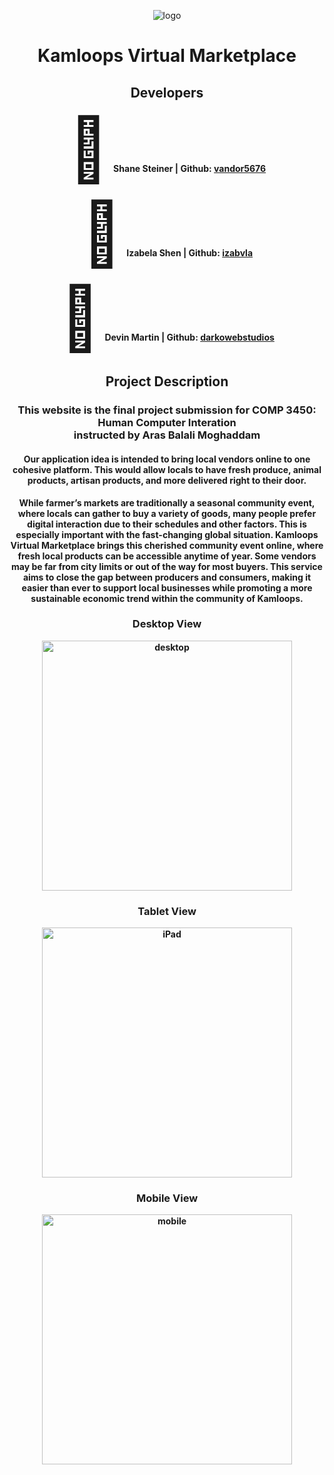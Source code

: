 <p align="center"><img src="https://i.ibb.co/QQbyywJ/logo.png" alt="logo" border="0"></p>

<h1 align="center"><b>Kamloops Virtual Marketplace<b></h1>
    
<h2 align="center"><b>Developers</b></h2>
<p align="center"><span style='font-size:100px;'>&#128019;</span> &nbsp;Shane Steiner | Github: <a href="https://github.com/vandor5676">vandor5676</a></p>
<p align="center"><span style='font-size:100px;'>&#127812;</span> &nbsp;Izabela Shen | Github: <a href="https://github.com/izabvla">izabvla</a></p>
<p align="center"><span style='font-size:100px;'>&#127803;</span> &nbsp;Devin Martin | Github: <a href="https://github.com/darkowebstudios">darkowebstudios</a></p>

<h2 align="center">Project Description</h2>
<h3 align="center">This website is the final project submission for COMP 3450: Human Computer Interation <br> instructed by Aras Balali Moghaddam</h3>
<h4 align="center">Our application idea is intended to bring local vendors online to one cohesive platform.
This would allow locals to have fresh produce, animal products, artisan products, and
more delivered right to their door.
</h4>

<p align="center">While farmer’s markets are traditionally a seasonal community event, where locals can gather to buy a variety of goods, many people prefer digital interaction due to their schedules and other factors. This is especially important with the fast-changing global situation. Kamloops Virtual Marketplace brings this cherished community event online, where fresh local products can be accessible anytime of year. Some vendors may be far from city limits or out of the way for most buyers. This service aims to close the gap between producers and consumers, making it easier than ever to support local businesses while promoting a more sustainable economic trend within the community of Kamloops.
</p>

<h3 align="center"><b>Desktop View</b></h3>
<p align="center"><img src="https://i.ibb.co/Fgc4S7B/desktop.png" alt="desktop" width='400px'></p>
<h3 align="center"><b>Tablet View</b></h3>
<p align="center"><img src="https://i.ibb.co/S54bfZ2/iPad.png" alt="iPad" width='400px'></p>
<h3 align="center"><b>Mobile View</b></h3>
<p align="center"><img src="https://i.ibb.co/58SjrYs/mobile.png" alt="mobile" width='400px'></p>
